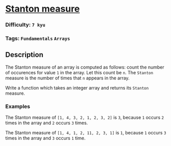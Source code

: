 # [Stanton measure](https://www.codewars.com/kata/59a1cdde9f922b83ee00003b)

### Difficulty: `7 kyu`

### Tags: `Fundamentals` `Arrays`

## Description

The Stanton measure of an array is computed as follows: count the number of occurences for value `1` in the array. Let this count be `n`. The `Stanton` measure is the number of times that `n` appears in the array.

Write a function which takes an integer array and returns its `Stanton` measure.

### Examples
The Stanton measure of `[1, 4, 3, 2, 1, 2, 3, 2]` is `3`, because `1` occurs `2` times in the array and `2` occurs `3` times.

The Stanton measure of `[1, 4, 1, 2, 11, 2, 3, 1]` is `1`, because `1` occurs `3` times in the array and `3` occurs `1` time.